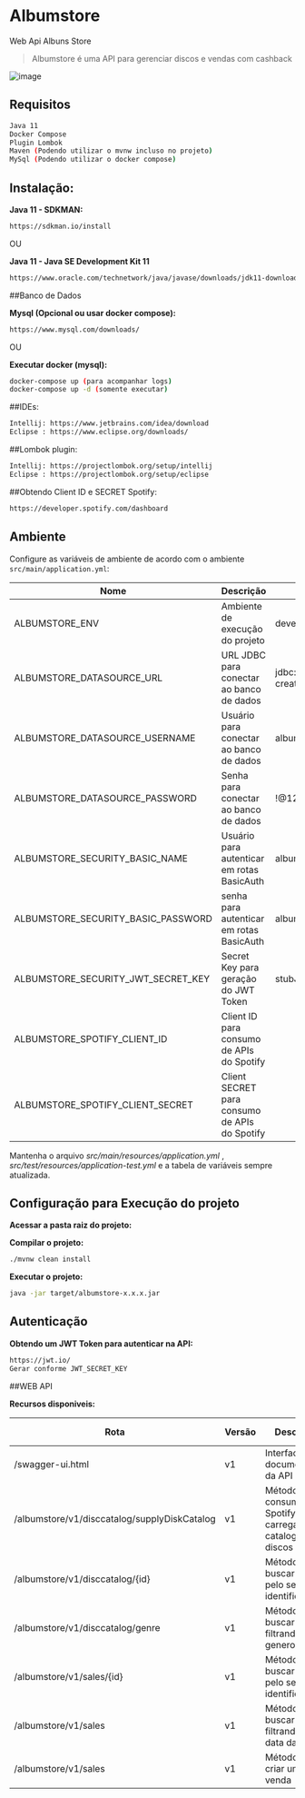 # Albumstore
Web Api Albuns Store

> Albumstore é uma API para gerenciar discos e vendas com cashback

![image](https://http2.mlstatic.com/kit-disco-de-vinil-pequeno-06-unidades-D_NQ_NP_951092-MLB25672011419_062017-F.jpg)

## Requisitos
```sh
Java 11
Docker Compose
Plugin Lombok
Maven (Podendo utilizar o mvnw incluso no projeto)
MySql (Podendo utilizar o docker compose)
```

## Instalação:


**Java 11 - SDKMAN:**

```sh
https://sdkman.io/install
```

OU

**Java 11 - Java SE Development Kit 11**

```sh
https://www.oracle.com/technetwork/java/javase/downloads/jdk11-downloads-5066655.html
```

##Banco de Dados

**Mysql (Opcional ou usar docker compose):**
```sh
https://www.mysql.com/downloads/
```
OU

**Executar docker (mysql):**

```sh
docker-compose up (para acompanhar logs)
docker-compose up -d (somente executar)
```


##IDEs:
```sh
Intellij: https://www.jetbrains.com/idea/download
Eclipse : https://www.eclipse.org/downloads/
```

##Lombok plugin:

```sh
Intellij: https://projectlombok.org/setup/intellij
Eclipse : https://projectlombok.org/setup/eclipse
```

##Obtendo Client ID e SECRET Spotify:

```sh
https://developer.spotify.com/dashboard
```

## Ambiente
Configure as variáveis de ambiente de acordo com o ambiente `src/main/application.yml`:

| Nome | Descrição | Valor Padrão | Obrigatório |
| -- | -- | -- | -- |
| ALBUMSTORE_ENV | Ambiente de execução do projeto| development| Caso default não atenda |
| ALBUMSTORE_DATASOURCE_URL | URL JDBC para conectar ao banco de dados | jdbc:mysql://127.0.0.1:3306/albumstore?createDatabaseIfNotExist=true&useSSL=false  | Caso default não atenda |
| ALBUMSTORE_DATASOURCE_USERNAME | Usuário para conectar ao banco de dados | albumstore | Caso default não atenda |
| ALBUMSTORE_DATASOURCE_PASSWORD | Senha para conectar ao banco de dados | !@12QWqw | Caso default não atenda |
| ALBUMSTORE_SECURITY_BASIC_NAME | Usuário para autenticar em rotas BasicAuth | albumstore | Caso default não atenda |
| ALBUMSTORE_SECURITY_BASIC_PASSWORD | senha para autenticar em rotas BasicAuth | albumstore  | Caso default não atenda |
| ALBUMSTORE_SECURITY_JWT_SECRET_KEY | Secret Key para geração do JWT Token | stubJWT | Caso default não atenda |
| ALBUMSTORE_SPOTIFY_CLIENT_ID | Client ID para consumo de APIs do Spotify | | :white_check_mark: |
| ALBUMSTORE_SPOTIFY_CLIENT_SECRET | Client SECRET para consumo de APIs do Spotify | | :white_check_mark: |


Mantenha o arquivo *src/main/resources/application.yml* , *src/test/resources/application-test.yml* e a tabela de variáveis sempre atualizada.


## Configuração para Execução do projeto

**Acessar a pasta raiz do projeto:**

**Compilar o projeto:**

```sh
./mvnw clean install
```

**Executar o projeto:**

```sh
java -jar target/albumstore-x.x.x.jar
```

## Autenticação

**Obtendo um JWT Token para autenticar na API:**

```sh
https://jwt.io/
Gerar conforme JWT_SECRET_KEY
```

##WEB API

**Recursos disponiveis:**

| Rota | Versão |Descrição | HTTP Method | Autenticação |
| -- | -- | -- | -- | -- |
| /swagger-ui.html | v1 |Interface para documentação da API| GET | |
| /albumstore/v1/disccatalog/supplyDiskCatalog | v1 | Método para consumir o Spotify e carregar o catalogo de discos | GET |  [:white_check_mark:] [OAuth2] |
| /albumstore/v1/disccatalog/{id} | v1 | Método para buscar disco pelo seu identificador| GET |  [:white_check_mark:] [OAuth2] |
| /albumstore/v1/disccatalog/genre| v1 | Método para buscar discos filtrando por genero| GET |  [:white_check_mark:] [OAuth2] |
| /albumstore/v1/sales/{id}| v1 | Método para buscar venda pelo seu identificador| GET |  [:white_check_mark:] [OAuth2] |
| /albumstore/v1/sales| v1 | Método para buscar vendas filtrando por data da venda| GET |  [:white_check_mark:] [OAuth2] |
| /albumstore/v1/sales| v1 | Método para criar uma nova venda| POST |  [:white_check_mark:] [OAuth2] |



